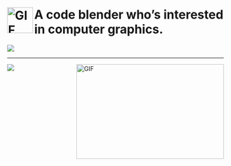 # <img align="left" alt="GIF" src="https://media.giphy.com/media/LnQjpWaON8nhr21vNW/giphy.gif" width="60" title="Say HI"> A code blender who’s interested in computer graphics.

<!--
**whwuhan/whwuhan** is a ✨ _special_ ✨ repository because its `README.md` (this file) appears on your GitHub profile.

Here are some ideas to get you started:

- 🔭 I’m currently working on ...
- 🌱 I’m currently learning ...
- 👯 I’m looking to collaborate on ...
- 🤔 I’m looking for help with ...
- 💬 Ask me about ...
- 📫 How to reach me: ...
- 😄 Pronouns: ...
- ⚡ Fun fact: ...
-->
<!-- 首页自定义介绍 -->

<div>
   <!-- github统计 -->
   <div  align="left">
      <a href="https://github.com/whwuhan">
         <img src="https://github-readme-stats.vercel.app/api?username=whwuhan&theme=default&show_icons=true&count_private=true" />
      </a>
   </div>

   
   <HR/>

   <!-- 语言统计 -->
   <div  align="left">
      <a href="https://github.com/whwuhan">
         <img align="center" src="https://github-readme-stats.vercel.app/api/top-langs?username=whwuhan&layout=compact" />
      </a>
      <img align="right" alt="GIF" src="https://github.com/abhisheknaiidu/abhisheknaiidu/blob/master/code.gif?raw=true" width="343" height="220" title="Do what you like, and do it best!">
   </div>
   
   <!-- 额外的pins -->
   <!--
   <div align="left">
      <a href="https://github.com/whwuhan/Coolender">
         <img src="https://github-readme-stats.vercel.app/api/pin/?username=whwuhan&repo=Coolender" />
      </a>
      <a href="https://github.com/whwuhan/Registration">
         <img src="https://github-readme-stats.vercel.app/api/pin/?username=whwuhan&repo=Registration" />
      </a>
   </div>
   -->
</div>








